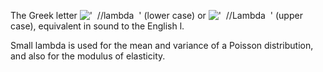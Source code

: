 The Greek letter
!['  //lambda  '](../dictionary/equation_images/2338.1..png) (lower
case) or !['  //Lambda  '](../dictionary/equation_images/2338.2..png)
(upper case), equivalent in sound to the English l.

Small lambda is used for the mean and variance of a Poisson
distribution, and also for the modulus of elasticity.
